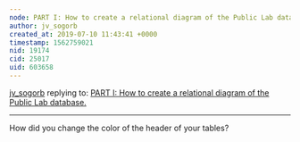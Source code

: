 ```yaml
---
node: PART I: How to create a relational diagram of the Public Lab database.
author: jv_sogorb
created_at: 2019-07-10 11:43:41 +0000
timestamp: 1562759021
nid: 19174
cid: 25017
uid: 603658
---
```




[jv_sogorb](../profile/jv_sogorb) replying to: [PART I: How to create a relational diagram of the Public Lab database.](../notes/bsugar/04-29-2019/part-i-how-to-create-a-relational-diagram-of-the-public-lab-database)

----
How did you change the color of the header of your tables?